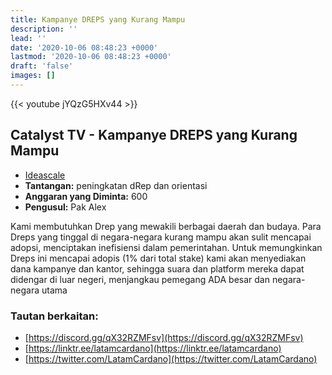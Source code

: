 ```yaml
---
title: Kampanye DREPS yang Kurang Mampu
description: ''
lead: ''
date: '2020-10-06 08:48:23 +0000'
lastmod: '2020-10-06 08:48:23 +0000'
draft: 'false'
images: []
---
```


{{&lt;  youtube jYQzG5HXv44 &gt;}}

## Catalyst TV - Kampanye DREPS yang Kurang Mampu

- [Ideascale](https://cardano.ideascale.com/c/idea/421816)
- **Tantangan:** peningkatan dRep dan orientasi
- **Anggaran yang Diminta:** 600
- **Pengusul:** Pak Alex

Kami membutuhkan Drep yang mewakili berbagai daerah dan budaya. Para Dreps yang tinggal di negara-negara kurang mampu akan sulit mencapai adopsi, menciptakan inefisiensi dalam pemerintahan. Untuk memungkinkan Dreps ini mencapai adopis (1% dari total stake) kami akan menyediakan dana kampanye dan kantor, sehingga suara dan platform mereka dapat didengar di luar negeri, menjangkau pemegang ADA besar dan negara-negara utama

### Tautan berkaitan:

- [https://discord.gg/qX32RZMFsv](https://discord.gg/qX32RZMFsv)
- [https://linktr.ee/latamcardano](https://linktr.ee/latamcardano)
- [https://twitter.com/LatamCardano](https://twitter.com/LatamCardano)
